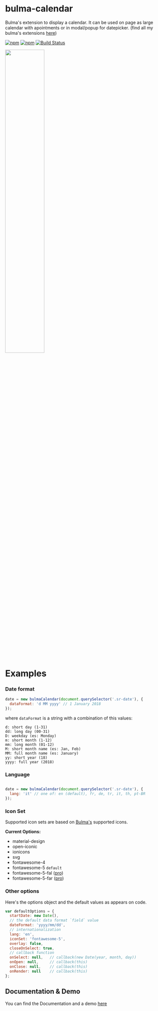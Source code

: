 # bulma-calendar
Bulma's extension to display a calendar. It can be used on page as large calendar with apointments or in modal/popup for datepicker.
(find all my bulma's extensions [here](https://wikiki.github.io/))

[![npm](https://img.shields.io/npm/v/bulma-calendar.svg)](https://www.npmjs.com/package/bulma-calendar)
[![npm](https://img.shields.io/npm/dm/bulma-calendar.svg)](https://www.npmjs.com/package/bulma-calendar)
[![Build Status](https://travis-ci.org/Wikiki/bulma-calendar.svg?branch=master)](https://travis-ci.org/Wikiki/bulma-calendar)

<img src="https://img4.hostingpics.net/pics/812322ScreenShot20170810at125834.png" width="50%">

# Examples

### Date format

```js
date = new bulmaCalendar(document.querySelector('.sr-date'), {
  dataFormat: 'd MM yyyy' // 1 January 2018
});
```

where `dataFormat` is a string with a combination of this values:

```
d: short day (1-31)
dd: long day (00-31)
D: weekday (es: Monday)
m: short month (1-12)
mm: long month (01-12)
M: short month name (es: Jan, Feb)
MM: full month name (es: January)
yy: short year (18)
yyyy: full year (2018)
```

### Language

```js

date = new bulmaCalendar(document.querySelector('.sr-date'), {
  lang: 'it' // one of: en (default), fr, de, tr, it, th, pt-BR
});
```

### Icon Set

Supported icon sets are based on [Bulma's](https://bulma.io/documentation/elements/icon/) supported icons.

**Current Options:**

* material-design
* open-iconic
* ionicons
* svg
* fontawesome-4
* fontawesome-5 `default`
* fontawesome-5-fal ([pro](https://fontawesome.com/pro))
* fontawesome-5-far ([pro](https://fontawesome.com/pro))

### Other options

Here's the options object and the default values as appears on code.

```js
var defaultOptions = {
  startDate: new Date(),
  // the default data format `field` value
  dateFormat: 'yyyy/mm/dd',
  // internationalization
  lang: 'en',
  iconSet: 'fontawesome-5',
  overlay: false,
  closeOnSelect: true,
  // callback function
  onSelect: null,   // callback(new Date(year, month, day))
  onOpen: null,     // callback(this)
  onClose: null,    // callback(this)
  onRender: null    // callback(this)
};
```

Documentation & Demo
---
You can find the Documentation and a demo [here](https://wikiki.github.io/components/calendar/)
